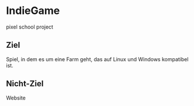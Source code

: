 # IndieGame
pixel
school project


## Ziel
Spiel, in dem es um eine Farm geht, das auf  Linux und Windows kompatibel ist.

## Nicht-Ziel
Website

